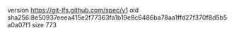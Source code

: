 version https://git-lfs.github.com/spec/v1
oid sha256:8e50937eeea415e2f77363fa1b19e8c6486ba78aa1ffd27f370f8d5b5a0a07f1
size 773
